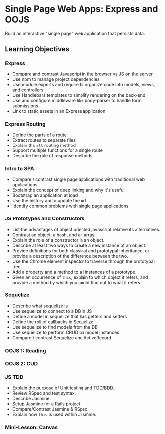 # Single Page Web Apps: Express and OOJS

Build an interactive "single page" web application that persists data.

## Learning Objectives

### Express
- Compare and contrast Javascript in the browser vs JS on the server
- Use npm to manage project dependencies
- Use module.exports and require to organize code into models, views, and controllers
- Use Handlebars templates to simplify rendering on the back-end
- Use and configure middleware like body-parser to handle form submissions
- Link to static assets in an Express application

### Express Routing

- Define the parts of a route
- Extract routes to separate files
- Explain the `all` routing method
- Support multiple functions for a single route
- Describe the role of response methods

### Intro to SPA

- Compare / contrast single page applications with traditional web applications
- Explain the concept of deep linking and why it's useful
- Bootstrap an application at load
- Use the history api to update the url
- Identify common problems with single page applications

### JS Prototypes and Constructors
- List the advantages of object oriented javascript relative its alternatives.
- Contrast an object, a hash, and an array.
- Explain the role of a constructor in an object.
- Describe at least two ways to create a new instance of an object.
- Provide definitions for both classical and prototypal inheritance, or provide a description of the difference between the two.
- Use the Chrome element inspector to traverse through the prototypal tree.
- Add a property and a method to all instances of a prototype.
- Given an occurrence of `this`, explain to which object it refers, and provide a method by which you could find out to what it refers.

### Sequelize

* Describe what sequelize is
* Use sequelize to connect to a DB in JS
* Define a model in sequelize that has getters and setters
* Define the roll of callbacks in Sequelize
* Use sequelize to find models from the DB
* Use sequelize to perform CRUD on model instances
* Compare / contrast Sequelize and ActiveRecord

### OOJS 1: Reading

### OOJS 2: CUD

### JS TDD

- Explain the purpose of Unit testing and TDD/BDD.
- Review RSpec and test syntax.
- Describe Jasmine.
- Setup Jasmine for a Rails project.
- Compare/Contrast Jasmine & RSpec.
- Explain how `this` is used within Jasmine.

### Mini-Lesson: Canvas
